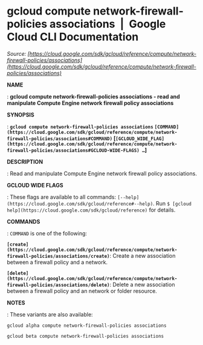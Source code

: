 # gcloud compute network-firewall-policies associations  |  Google Cloud CLI Documentation

*Source: [https://cloud.google.com/sdk/gcloud/reference/compute/network-firewall-policies/associations](https://cloud.google.com/sdk/gcloud/reference/compute/network-firewall-policies/associations)*

**NAME**

: **gcloud compute network-firewall-policies associations - read and manipulate Compute Engine network firewall policy associations**

**SYNOPSIS**

: **`gcloud compute network-firewall-policies associations` `[COMMAND](https://cloud.google.com/sdk/gcloud/reference/compute/network-firewall-policies/associations#COMMAND)` [`[GCLOUD_WIDE_FLAG](https://cloud.google.com/sdk/gcloud/reference/compute/network-firewall-policies/associations#GCLOUD-WIDE-FLAGS) …`]**

**DESCRIPTION**

: Read and manipulate Compute Engine network firewall policy associations.

**GCLOUD WIDE FLAGS**

: These flags are available to all commands: `[--help](https://cloud.google.com/sdk/gcloud/reference#--help)`.
Run `$ [gcloud help](https://cloud.google.com/sdk/gcloud/reference)` for details.

**COMMANDS**

: ``COMMAND`` is one of the following:

**`[create](https://cloud.google.com/sdk/gcloud/reference/compute/network-firewall-policies/associations/create)`**:
Create a new association between a firewall policy and a network.

**`[delete](https://cloud.google.com/sdk/gcloud/reference/compute/network-firewall-policies/associations/delete)`**:
Delete a new association between a firewall policy and an network or folder
resource.

**NOTES**

: These variants are also available:

```
gcloud alpha compute network-firewall-policies associations
```

```
gcloud beta compute network-firewall-policies associations
```